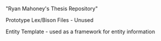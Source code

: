 "Ryan Mahoney's Thesis Repository" 

Prototype Lex/Bison Files - Unused

Entity Template - used as a framework for entity information
